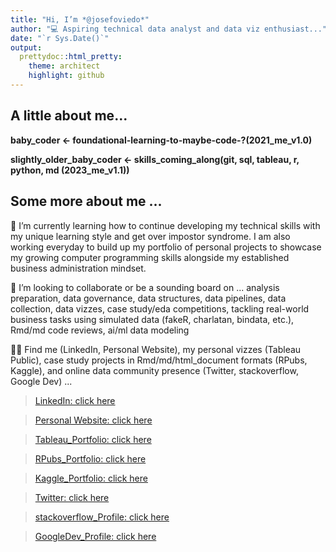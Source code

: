 ```yaml
---
title: "Hi, I’m *@josefoviedo*"
author: "💻 Aspiring technical data analyst and data viz enthusiast..."
date: "`r Sys.Date()`"
output:
  prettydoc::html_pretty:
    theme: architect
    highlight: github
---
```


## A little about me...

**baby_coder <- foundational-learning-to-maybe-code-?(2021_me_v1.0)**

**slightly_older_baby_coder <- skills_coming_along(git, sql, tableau, r, python, md (2023_me_v1.1))**

## Some more about me ...

🌱 I’m currently learning how to continue developing my technical skills with my unique learning style and get over impostor syndrome. I am also working everyday to build up my portfolio of personal projects to showcase my growing computer programming skills alongside my established business administration mindset.

💞️ I’m looking to collaborate or be a sounding board on ... analysis preparation, data governance, data structures, data pipelines, data collection, data vizzes, case study/eda competitions, tackling real-world business tasks using simulated data (fakeR, charlatan, bindata, etc.), Rmd/md code reviews, ai/ml data modeling

👀🔎 Find me (LinkedIn, Personal Website), my personal vizzes (Tableau Public), case study projects in Rmd/md/html_document formats (RPubs, Kaggle), and online data community presence (Twitter, stackoverflow, Google Dev) ... 


  > [LinkedIn: click here](https://www.linkedin.com/in/jose-oviedo-461278192/)

  > [Personal Website: click here](https://josefoviedo.blogspot.com/)

  > [Tableau_Portfolio: click here](https://public.tableau.com/app/profile/josefoviedo)

  > [RPubs_Portfolio: click here](https://rpubs.com/joseoviedo)

  > [Kaggle_Portfolio: click here](https://www.kaggle.com/josefoviedo)

  > [Twitter: click here](https://twitter.com/josefoviedo_)

  > [stackoverflow_Profile: click here](https://stackoverflow.com/users/19770925/jose-oviedo?tab=profile)

  > [GoogleDev_Profile: click here](https://g.dev/jfoviedo)
